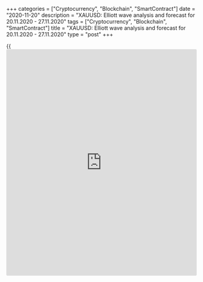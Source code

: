 +++
categories = ["Cryptocurrency", "Blockchain", "SmartContract"]
date = "2020-11-20"
description = "XAUUSD: Elliott wave analysis and forecast for 20.11.2020 - 27.11.2020"
tags = ["Cryptocurrency", "Blockchain", "SmartContract"]
title = "XAUUSD: Elliott wave analysis and forecast for 20.11.2020 - 27.11.2020"
type = "post"
+++

{{<iframe id="large-banner" src="https://www.bounty.group/#slide=13.0" width="100%" height="600" scrolling="no" style="border: 0px solid rgb(216, 221, 230); border-radius: 3px;">}}

2020-11-20

2020-11-20

XAUUSD: Elliott wave analysis and forecast for 20.11.2020 -
27.11.2020Alex Geuta

 **Main scenario:** consider short positions from corrections below the
level of 1967.17 with a target of 1784.64 – 1718.57.

 **Alternative scenario:** breakout and consolidation above the level of
1967.17 will allow the pair to continue rising to the levels of 2014.94
– 2077.21.

 **Analysis** : Daily time frame: presumably, the ascending third wave
of larger degree (3) has formed, and a descending correction is now
developing as wave (4). A wave of smaller degree А of (4) appears to
have formed on the H4 time frame, and a local correction finished
developing as wave В of (4). H1 time frame: wave C of (4) started
forming, with wave i of С formed and local correction presumably
completed as wave ii of C inside. If the assumption is correct, the pair
will continue falling to the levels of 1784.64 – 1718.57. The level of
1967.17 is critical in this scenario, as the breakout will enable the
pair to continue rising to the levels of 2014.94 – 2077.21.

* * *

P.S. Did you like my article? Share it in social networks: it will be
the best “thank you" :)

Ask me questions and comment below. I’ll be glad to answer your
questions and give necessary explanations.

 **Useful links:**

  * I recommend trying to trade with a reliable broker [here][1]. The system allows you to trade by yourself or copy successful traders from all across the globe.
  * Use my promo-code BLOG for getting deposit bonus 50% on LiteForex platform. Just enter this code in the appropriate field while [depositing][2] your trading account.
  * Telegram chat for traders: <t.me/liteforexengchat>. We are sharing the signals and trading experience
  * Telegram channel with high-quality analytics, Forex reviews, training articles, and other useful things for traders <t.me/liteforex>

## Price chart of XAUUSD in real time mode

The content of this article reflects the author’s opinion and does not
necessarily reflect the official position of LiteForex. The material
published on this page is provided for informational purposes only and
should not be considered as the provision of investment advice for the
purposes of Directive 2004/39/EC.

Rate this article:

{{value}}

( {{count}} {{title}} )

   1. my.liteforex.com/?category=analysts-opinions&slug=xauusd-elliott-wave-analysis-and-forecast-for-20112020-27112020&openPopup=%2Fregistration%2Fpopup&utm_source=blog&utm_medium=article&utm_campaign=bonus
   2. my.liteforex.com/deposit/?category=analysts-opinions&slug=xauusd-elliott-wave-analysis-and-forecast-for-20112020-27112020&promo_code=BLOG&utm_source=blog&utm_medium=article&utm_campaign=bonus